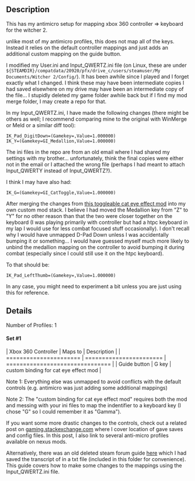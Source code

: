 
## Description

This has my antimicro setup for mapping xbox 360 controller => keyboard for the witcher 2.

unlike most of my antimicro profiles, this does not map all of the keys. Instead it relies on the default controller mappings and just adds an additional custom mapping on the guide button. 

I modified my User.ini and Input_QWERTZ.ini file (on Linux, these are under `${STEAMDIR}/compatdata/20920/pfx/drive_c/users/steamuser/My Documents/Witcher 2/Config/`). It has been awhile since I played and I forget exactly what I changed. I think these may have been intermediate copies I had saved elsewhere on my drive may have been an intermediate copy of the file... I stupidly deleted my game folder awhile back but if I find my mod merge folder, I may create a repo for that.

In my Input_QWERTZ.ini, I have made the following changes (there might be others as well; I recommend comparing mine to the original with WinMerge or Meld or a similar diff tool):

    IK_Pad_DigitDown=(Gamekey=,Value=1.000000)
    IK_Y=(Gamekey=GI_Medallion,Value=1.000000)

The ini files in the repo are from an old email where I had shared my settings with my brother... unfortunately, think the final copies were either not in the email or I attached the wrong file (perhaps I had meant to attach Input_QWERTY instead of Input_QWERTZ?).

I think I may have also had:

    IK_G=(Gamekey=GI_CatToggle,Value=1.000000)

After merging the changes from [this toggleable cat eye effect mod](https://www.nexusmods.com/witcher2/mods/918) into my own custom mod stack. I believe I had moved the Medallion key from "Z" to "Y" for no other reason than that the two were closer together on the keyboard (I was playing primarily with controller but had a htpc keyboard in my lap I would use for less combat focused stuff occasionally). I don't recall why I would have unmapped D-Pad Down unless I was accidentally bumping it or something... I would have guessed myself much more likely to unbind the medallion mapping on the controller to avoid bumping it during combat (especially since I could still use it on the htpc keyboard).

To that should be:

    IK_Pad_LeftThumb=(Gamekey=,Value=1.000000)


In any case, you might need to experiment a bit unless you are just using this for reference.

## Details

Number of Profiles: 1

#### Set \#1

| Xbox 360 Controller    | Maps to                 | Description |
| ====================== | ======================= | =============================== |
| Guide button           | G key                   | custom binding for cat eye effect mod |

Note 1: Everything else was unmapped to avoid conflicts with the default controls (e.g. antimicro was just adding some additional mappings)

Note 2: The "custom binding for cat eye effect mod" requires both the mod and messing with your ini files to map the indentifier to a keyboard key (I chose "G" so I could remember it as "Gamma").

If you want some more drastic changes to the controls, check out a related post on [gaming.stackexchange.com](https://gaming.stackexchange.com/questions/256661/where-are-witcher-2-save-game-files-located) where I cover location of gave saves and config files. In this post, I also link to several anti-micro profiles available on nexus mods.

Alternatively, there was an old deleted steam forum guide [here](https://web.archive.org/web/20170529092930/http://forums.steampowered.com/forums/showthread.php?t=2658771) which I had saved the transcript of in a txt file (included in this folder for convenience). This guide covers how to make some changes to the mappings using the Input_QWERTZ.ini file.
